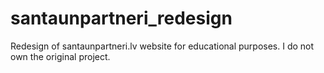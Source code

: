 # santaunpartneri_redesign
Redesign of santaunpartneri.lv website for educational purposes. I do not own the original project.
